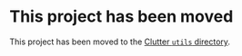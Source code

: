 # This project has been moved

This project has been moved to the [Clutter `utils` directory](https://github.com/Clutter-Development/Clutter/tree/master/clutter/utils/i18n).
